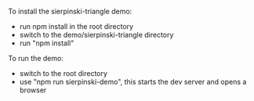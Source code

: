 
To install the sierpinski-triangle demo:
  - run npm install in the root directory
  - switch to the demo/sierpinski-triangle directory
  - run "npm install" 

To run the demo:
  - switch to the root directory
  - use "npm run sierpinski-demo", this starts the dev server and opens a browser
